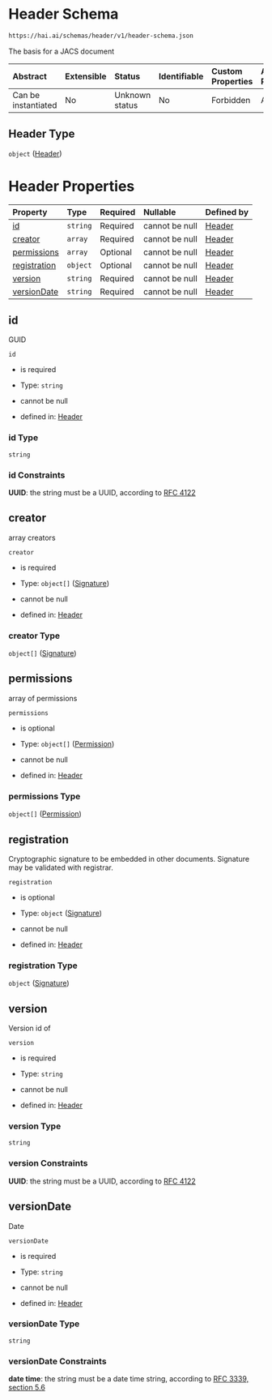 # Header Schema

```txt
https://hai.ai/schemas/header/v1/header-schema.json
```

The basis for a JACS document

| Abstract            | Extensible | Status         | Identifiable | Custom Properties | Additional Properties | Access Restrictions | Defined In                                                                              |
| :------------------ | :--------- | :------------- | :----------- | :---------------- | :-------------------- | :------------------ | :-------------------------------------------------------------------------------------- |
| Can be instantiated | No         | Unknown status | No           | Forbidden         | Allowed               | none                | [header.schema.json](../../schemas/header/v1/header.schema.json "open original schema") |

## Header Type

`object` ([Header](header.md))

# Header Properties

| Property                      | Type     | Required | Nullable       | Defined by                                                                                                               |
| :---------------------------- | :------- | :------- | :------------- | :----------------------------------------------------------------------------------------------------------------------- |
| [id](#id)                     | `string` | Required | cannot be null | [Header](header-properties-id.md "https://hai.ai/schemas/header/v1/header-schema.json#/properties/id")                   |
| [creator](#creator)           | `array`  | Required | cannot be null | [Header](header-properties-creator.md "https://hai.ai/schemas/header/v1/header-schema.json#/properties/creator")         |
| [permissions](#permissions)   | `array`  | Optional | cannot be null | [Header](header-properties-permissions.md "https://hai.ai/schemas/header/v1/header-schema.json#/properties/permissions") |
| [registration](#registration) | `object` | Optional | cannot be null | [Header](signature.md "https://hai.ai/schemas/signature/v1/signature-schema.json#/properties/registration")              |
| [version](#version)           | `string` | Required | cannot be null | [Header](header-properties-version.md "https://hai.ai/schemas/header/v1/header-schema.json#/properties/version")         |
| [versionDate](#versiondate)   | `string` | Required | cannot be null | [Header](header-properties-versiondate.md "https://hai.ai/schemas/header/v1/header-schema.json#/properties/versionDate") |

## id

GUID

`id`

*   is required

*   Type: `string`

*   cannot be null

*   defined in: [Header](header-properties-id.md "https://hai.ai/schemas/header/v1/header-schema.json#/properties/id")

### id Type

`string`

### id Constraints

**UUID**: the string must be a UUID, according to [RFC 4122](https://tools.ietf.org/html/rfc4122 "check the specification")

## creator

array creators

`creator`

*   is required

*   Type: `object[]` ([Signature](signature.md))

*   cannot be null

*   defined in: [Header](header-properties-creator.md "https://hai.ai/schemas/header/v1/header-schema.json#/properties/creator")

### creator Type

`object[]` ([Signature](signature.md))

## permissions

array of permissions

`permissions`

*   is optional

*   Type: `object[]` ([Permission](permission.md))

*   cannot be null

*   defined in: [Header](header-properties-permissions.md "https://hai.ai/schemas/header/v1/header-schema.json#/properties/permissions")

### permissions Type

`object[]` ([Permission](permission.md))

## registration

Cryptographic signature to be embedded in other documents. Signature may be validated with registrar.

`registration`

*   is optional

*   Type: `object` ([Signature](signature.md))

*   cannot be null

*   defined in: [Header](signature.md "https://hai.ai/schemas/signature/v1/signature-schema.json#/properties/registration")

### registration Type

`object` ([Signature](signature.md))

## version

Version id of

`version`

*   is required

*   Type: `string`

*   cannot be null

*   defined in: [Header](header-properties-version.md "https://hai.ai/schemas/header/v1/header-schema.json#/properties/version")

### version Type

`string`

### version Constraints

**UUID**: the string must be a UUID, according to [RFC 4122](https://tools.ietf.org/html/rfc4122 "check the specification")

## versionDate

Date

`versionDate`

*   is required

*   Type: `string`

*   cannot be null

*   defined in: [Header](header-properties-versiondate.md "https://hai.ai/schemas/header/v1/header-schema.json#/properties/versionDate")

### versionDate Type

`string`

### versionDate Constraints

**date time**: the string must be a date time string, according to [RFC 3339, section 5.6](https://tools.ietf.org/html/rfc3339 "check the specification")
